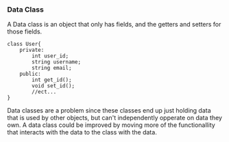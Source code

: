 ### Data Class

A Data class is an object that only has fields, and the getters and setters for those fields.

```{c++}
class User{
	private:
		int user_id;
		string username;
		string email;
	public:
		int get_id();
		void set_id();
		//ect...
}
```
Data classes are a problem since these classes end up just holding data that is used by other objects, but can't independently opperate on data they own. A data class could be improved by moving more of the functionallity that interacts with the data to the class with the data.